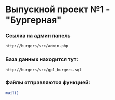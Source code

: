 # Выпускной проект №1 - "Бургерная"

### Ссылка на админ панель
```bash
http://burgers/src/admin.php
```
### База данных находится тут:
```bash
http://burgers/src/gp1_burgers.sql
```
### Файлы отправляются функцией:
```bash
mail()
```